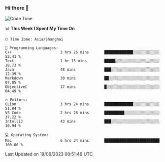 ### Hi there 👋


<!--START_SECTION:waka-->
![Code Time](http://img.shields.io/badge/Code%20Time-1%2C154%20hrs%2023%20mins-blue)

📊 **This Week I Spent My Time On** 

```text
🕑︎ Time Zone: Asia/Shanghai

💬 Programming Languages: 
C++                      3 hrs 26 mins       █████████████░░░░░░░░░░░░   52.41 % 
Text                     1 hr 13 mins        █████░░░░░░░░░░░░░░░░░░░░   18.73 % 
Java                     48 mins             ███░░░░░░░░░░░░░░░░░░░░░░   12.39 % 
Markdown                 30 mins             ██░░░░░░░░░░░░░░░░░░░░░░░   07.85 % 
ObjectiveC               17 mins             █░░░░░░░░░░░░░░░░░░░░░░░░   04.49 % 

🔥 Editors: 
CLion                    3 hrs 24 mins       █████████████░░░░░░░░░░░░   51.84 % 
VS Code                  2 hrs 26 mins       █████████░░░░░░░░░░░░░░░░   37.22 % 
IntelliJ                 43 mins             ███░░░░░░░░░░░░░░░░░░░░░░   10.94 % 

💻 Operating System: 
Mac                      6 hrs 34 mins       █████████████████████████   100.00 % 
```


 Last Updated on 19/06/2023 00:51:46 UTC
<!--END_SECTION:waka-->

<!--
**SillyPasty/SillyPasty** is a ✨ _special_ ✨ repository because its `README.md` (this file) appears on your GitHub profile.

Here are some ideas to get you started:

- 🔭 I’m currently working on ...
- 🌱 I’m currently learning ...
- 👯 I’m looking to collaborate on ...
- 🤔 I’m looking for help with ...
- 💬 Ask me about ...
- 📫 How to reach me: ...
- 😄 Pronouns: ...
- ⚡ Fun fact: ...
-->


